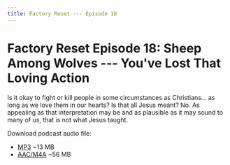 ```yaml
---
title: Factory Reset --- Episode 18
---
```


# Factory Reset Episode 18: Sheep Among Wolves --- You've Lost That Loving Action

Is it okay to fight or kill people in some circumstances as Christians... as long as we love them in our hearts? Is that all Jesus meant? No. As appealing as that interpretation may be and as plausible as it may sound to many of us, that is not what Jesus taught.

Download podcast audio file:

* [MP3](http://files.xpian.info/factory_reset_episode_18.mp3) ~13 MB
* [AAC/M4A](http://files.xpian.info/factory_reset_episode_18.m4a) ~56 MB
